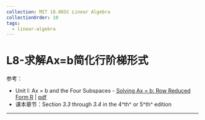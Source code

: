```yaml
---
collection: MIT 18.06SC Linear Algebra
collectionOrder: 10
tags:
  - linear-algebra
---
```


# L8-求解Ax=b简化行阶梯形式
参考：
* Unit I: Ax = b and the Four Subspaces - [Solving Ax = b: Row Reduced Form R](https://ocw.mit.edu/courses/mathematics/18-06sc-linear-algebra-fall-2011/ax-b-and-the-four-subspaces/solving-ax-b-row-reduced-form-r/) | [pdf](./attachments/MIT18_06SCF11_Ses1.8sum.pdf)
* 课本章节：Section *3.3* through *3.4* in the 4^th^ or 5^th^ edition

---